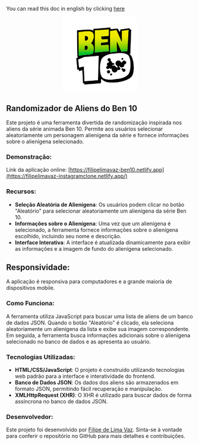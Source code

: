You can read this doc in english by clicking [here](./README-english.md)

<p align="center">
  <img src="assets/imgs/logo.png" width="200px" alt="Ben 10 logo">
</p>

## Randomizador de Aliens do Ben 10

Este projeto é uma ferramenta divertida de randomização inspirada nos aliens da série animada Ben 10. Permite aos usuários selecionar aleatoriamente um personagem alienígena da série e fornece informações sobre o alienígena selecionado.

### Demonstração:

Link da aplicação online: [https://filipelimavaz-ben10.netlify.app](https://filipelimavaz-instagramclone.netlify.app/)

### Recursos:

- **Seleção Aleatória de Alienígena**: Os usuários podem clicar no botão "Aleatório" para selecionar aleatoriamente um alienígena da série Ben 10.
- **Informações sobre o Alienígena**: Uma vez que um alienígena é selecionado, a ferramenta fornece informações sobre o alienígena escolhido, incluindo seu nome e descrição.
- **Interface Interativa**: A interface é atualizada dinamicamente para exibir as informações e a imagem de fundo do alienígena selecionado.

## Responsividade:
A aplicação é responsiva para computadores e a grande maioria de dispositivos mobile.

### Como Funciona:

A ferramenta utiliza JavaScript para buscar uma lista de aliens de um banco de dados JSON. Quando o botão "Aleatório" é clicado, ela seleciona aleatoriamente um alienígena da lista e exibe sua imagem correspondente. Em seguida, a ferramenta busca informações adicionais sobre o alienígena selecionado no banco de dados e as apresenta ao usuário.

### Tecnologias Utilizadas:

- **HTML/CSS/JavaScript**: O projeto é construído utilizando tecnologias web padrão para a interface e interatividade do frontend.
- **Banco de Dados JSON**: Os dados dos aliens são armazenados em formato JSON, permitindo fácil recuperação e manipulação.
- **XMLHttpRequest (XHR)**: O XHR é utilizado para buscar dados de forma assíncrona no banco de dados JSON.

### Desenvolvedor:

Este projeto foi desenvolvido por [Filipe de Lima Vaz](https://www.linkedin.com/in/filipe-de-lima-vaz/). Sinta-se à vontade para conferir o repositório no GitHub para mais detalhes e contribuições.
